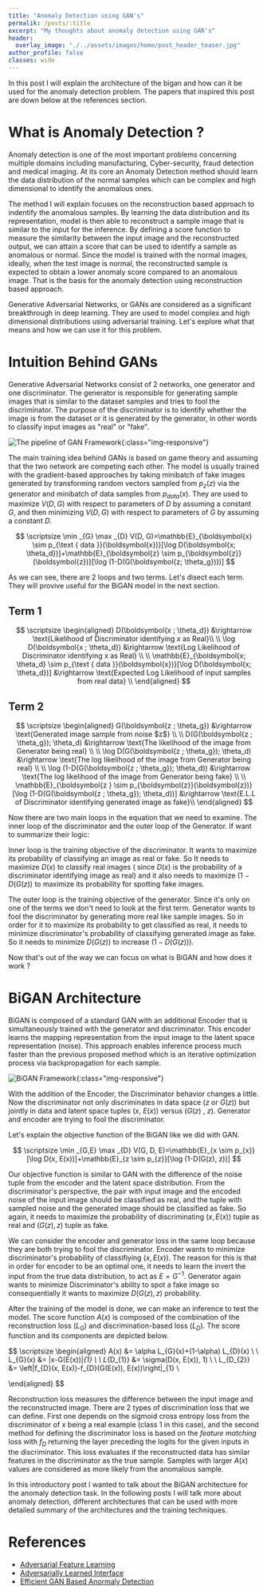 ```yaml
---
title: "Anomaly Detection using GAN's"
permalik: /posts/:title
excerpt: "My thoughts about anomaly detection using GAN's"
header:
  overlay_image: "./../assets/images/home/post_header_teaser.jpg"
author_profile: false
classes: wide
---
```


In this post I will explain the architecture of the bigan and how can it be used for the anomaly detection problem. The 
papers that inspired this post are down below at the references section.

# What is Anomaly Detection ?

Anomaly detection is one of the most important problems concerning multiple domains including manufacturing, 
Cyber-security, fraud detection and medical imaging. At its core an Anomaly Detection method should learn the data 
distribution of the normal samples which can be complex and high dimensional to identify the anomalous ones. 

The method I will explain focuses on the reconstruction based approach to indentify the anomalous samples. By learning the 
data distribution and its representation, model is then able to reconstruct a sample image that is similar to the input for 
the inference. By defining a score function to measure the similarity between the input image and the reconstructed output, 
we can attain a score that can be used to identify a sample as anomalous or normal. Since the model is trained with the normal 
images, ideally, when the test image is normal, the reconstructed sample is expected to obtain a lower anomaly score compared to 
an anomalous image. That is the basis for the anomaly detection using reconstruction based approach.

Generative Adversarial Networks, or GANs are considered as a significant breakthrough in deep 
learning. They are used to model complex and high dimensional distributions using adversarial training. Let's explore 
what that means and how we can use it 
for this problem.

# Intuition Behind GANs 

 Generative Adversarial Networks consist of 2 networks, one generator and one discriminator. The generator is responsible 
 for generating sample images that is similar to the dataset samples and tries to fool the discriminator. The purpose of 
 the discriminator is to identify whether the image is from the dataset or it is generated by the generator, in other words to 
 classify input images as "real" or "fake".


![The pipeline of GAN Framework](../../assets/images/posts/gan.jpg){:class="img-responsive"}


The main training idea behind GANs is based on game theory and assuming that the two network are competing each other. 
The model is usually trained with the gradient-based approaches by taking minibatch of fake images generated by transforming 
random vectors sampled from $p_z(z)$ via the generator and minibatch of data samples from $p_{data}(x)$. They are 
used to maximize $V(D, G)$ with respect to parameters of $D$ by assuming a
constant $G$, and then minimizing $V(D, G)$ with respect to parameters of $G$ by assuming a constant $D$.

$$
\scriptsize
\min _{G} \max _{D} V(D, G)=\mathbb{E}_{\boldsymbol{x} \sim p_{\text { data }}(\boldsymbol{x})}[\log D(\boldsymbol{x; \theta_d})]+\mathbb{E}_{\boldsymbol{z} \sim p_{\boldsymbol{z}}(\boldsymbol{z})}[\log (1-D(G(\boldsymbol{z; \theta_g})))]
$$

 As we can see, there are 2 loops and two terms. Let's disect each term. They will provive useful for the BiGAN model in the 
 next section.

## Term 1

$$
\scriptsize
\begin{aligned}
    D(\boldsymbol{x ; \theta_d}) &\rightarrow \text{Likelihood of Discriminator identifying x as Real}\\
    \\
    \log D(\boldsymbol{x ; \theta_d}) &\rightarrow \text{Log Likelihood of Discriminator identifying x as Real} \\
    \\
    \mathbb{E}_{\boldsymbol{x; \theta_d} \sim p_{\text { data }}(\boldsymbol{x})}[\log D(\boldsymbol{x; \theta_d})] &\rightarrow \text{Expected Log Likelihood of input samples from real data} \\
\end{aligned}
$$

## Term 2

$$
\scriptsize
\begin{aligned}
    G(\boldsymbol{z ; \theta_g}) &\rightarrow \text{Generated image sample from noise $z$} \\
    \\
    D(G(\boldsymbol{z ; \theta_g}); \theta_d) &\rightarrow \text{The likelihood of the image from Generator being real} \\
    \\
    \log D(G(\boldsymbol{z ; \theta_g}); \theta_d) &\rightarrow \text{The log likelihood of the image from Generator being real} \\
    \\
    \log (1-D(G(\boldsymbol{z ; \theta_g}); \theta_d)) &\rightarrow \text{The log likelihood of the image from Generator being fake} \\
    \\ 
    \mathbb{E}_{\boldsymbol{z } \sim p_{\boldsymbol{z}}(\boldsymbol{z})}[\log (1-D(G(\boldsymbol{z ; \theta_g}); \theta_d))] &\rightarrow \text{E.L.L of Discriminator identifying generated image as fake}\\
\end{aligned}
$$

Now there are two main loops in the equation that we need to examine. The inner loop of the discriminator and the 
outer loop of the Generator. 
If want to summarize their logic: 

Inner loop is the training objective of the discriminator. It wants to maximize its probability of 
classifying an image as real or fake. So It needs to maximize $D(x)$ to classify real images ( since $D(x)$ is the 
probability of a discriminator identifying image as real) and it also needs to maximize $(1 - D(G(z))$ to maximize its 
probability for spotting fake images. 

The outer loop is the training objective of the generator. Since it's only on one of the terms we don't 
need to look at the first term. Generator wants to fool the discriminator by generating more real like sample images. So 
in order for it to maximize its probability to get classified as real, it needs to minimize discriminator's probability 
of classifying generated image as fake. So it needs to minimize $D(G(z))$ to increase $(1 - D(G(z)))$.

Now that's out of the way we can focus on what is BiGAN and how does it work ?

# BiGAN Architecture 

BiGAN is composed of a standard GAN with an additional Encoder that is simultaneously trained with the generator and discriminator.
This encoder learns the mapping representation from the input image to the latent space representation (noise). This approach enables
inference process much faster than the previous proposed method which is an iterative optimization process via backpropagation for 
each sample. 

![BiGAN Framework](../../assets/images/posts/bigan.jpg){:class="img-responsive"}

With the addition of the Encoder, the Discriminator behavior changes a little. Now the discriminator not only discriminates in data
space ($z$ or $G(z)$) but jointly in data and latent space tuples ($x$, $E(x)$) versus ($G(z)$ , $z$). Generator and encoder are trying 
to fool the discriminator. 
</p>

Let's explain the objective function of the BiGAN like we did with GAN.

$$
\scriptsize
\min _{G,E} \max _{D} V(G, D, E)=\mathbb{E}_{x \sim p_{x}}[\log D(x, E(x))]+\mathbb{E}_{z \sim p_{z}}[\log (1-D(G(z), z))]
$$

Our objective function is similar to GAN with the difference of the noise tuple from the encoder and the latent space
distribution. From the discriminator's perspective, the pair with input image and the encoded noise of the input image 
should be classified as real, and the tuple with sampled noise and the generated image should be classified as fake. 
So again, it needs to maximize the probability of discriminating $(x, E(x))$ 
tuple as real and $(G(z), z)$ tuple as fake.

We can consider the encoder and generator loss in the same loop because they are both trying to fool the discriminator. 
Encoder wants to minimize discriminator's probability of classifiying $(x, E(x))$. The reason for this is that in order 
for encoder to be an optimal one, it needs to learn the invert the input from the true data distribution, to act as 
$E = G^{-1}$. Generator again wants to minimize Discriminator's ability to spot a fake image so consequentially it wants to 
maximize $D(G(z), z)$ probability.


After the training of the model is done, we can make an inference to test the model. The score function $A(x)$ is composed of the 
combination of the reconstruction loss ($L_G$) and discrimination-based loss ($L_D$). The score function and its components are depicted
below.

$$
\scriptsize
\begin{aligned}
A(x) &= \alpha L_{G}(x)+(1-\alpha) L_{D}(x) \\
\\
L_{G}(x) &= \|x-G(E(x))\|_{1} \\
\\
L_{D_{1}} &= \sigma(D(x, E(x)), 1) \\
\\
L_{D_{2}} &= \left\|f_{D}(x, E(x))-f_{D}(G(E(x)), E(x))\right\|_{1} \\

\end{aligned}
$$

Reconstruction loss measures the difference between the input image and the reconstructed image. 
There are 2 types of discrimination loss that we can define. First one depends on the 
sigmoid cross entropy loss from the discriminator of x 
being a real example (class 1 in this case), and the second method for defining the discriminator loss is based on 
the <em>feature matching</em> loss with $f_D$ returning the layer preceding the logits for the given inputs in the discriminator. 
This loss evaluates if the reconstructed data has similar features in the discriminator as the true sample. 
Samples with larger $A(x)$ values are considered as more likely from the 
anomalous sample. 

In this introductory post I wanted to talk about the BiGAN architecture for the anomaly detection task. 
In the following posts I will talk more about anomaly detection, different architectures that can be used with more 
detailed summary of the architectures and the training techniques.

# References

* [Adversarial Feature Learning](https://arxiv.org/abs/1605.09782)
* [Adversarially Learned Interface](https://arxiv.org/abs/1606.00704)
* [Efficient GAN Based Anormaly Detection](https://arxiv.org/abs/1802.06222)
